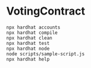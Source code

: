 # VotingContract

```
npx hardhat accounts
npx hardhat compile
npx hardhat clean
npx hardhat test
npx hardhat node
node scripts/sample-script.js
npx hardhat help
```
